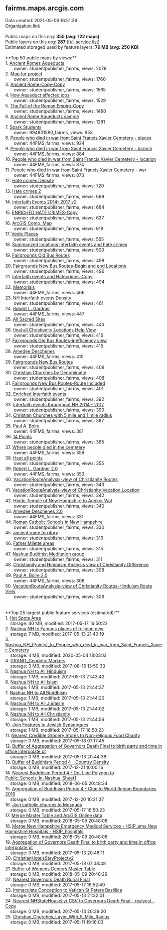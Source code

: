 <h2>fairms.maps.arcgis.com</h2> Data created: 2021-05-06 16:51:36 <br /><a target='new' href='https://fairms.maps.arcgis.com'>Organization link</a><br /><br />Public maps on this org: <b>355 (avg: 122 maps)</b><br />Public layers on this org: <b>287 </b>(<a target='new' href='https://services.arcgis.com/XFJPoGkgEm6C1oy0/ArcGIS/rest/services'>full service list</a>)<br />Estimated storaged used by feature layers: <b>76 MB (avg: 250 KB)</b><br /><br />**Top 50 public maps by views:**<br />  1. <a target='new' href='https://www.arcgis.com/home/item.html?id=123d8a601b94420884ea8c83f044d218'>Ancient Romes Aqueducts</a> <br />  &nbsp;&nbsp;&nbsp;&nbsp; &nbsp;&nbsp;owner: studentpublisher_fairms, views: 2078<br />  2. <a target='new' href='https://www.arcgis.com/home/item.html?id=518e0e5f6d174754a9fcce461b0da106'>Map for project</a> <br />  &nbsp;&nbsp;&nbsp;&nbsp; &nbsp;&nbsp;owner: studentpublisher_fairms, views: 1760<br />  3. <a target='new' href='https://www.arcgis.com/home/item.html?id=7697ce27752f4c77b398c4e9724b5e54'>Ancient Rome-Copy-Copy</a> <br />  &nbsp;&nbsp;&nbsp;&nbsp; &nbsp;&nbsp;owner: studentpublisher_fairms, views: 1565<br />  4. <a target='new' href='https://www.arcgis.com/home/item.html?id=e2b7027a97564c4a829b628100497eb6'>How Aqueduct affected jobs</a> <br />  &nbsp;&nbsp;&nbsp;&nbsp; &nbsp;&nbsp;owner: studentpublisher_fairms, views: 1529<br />  5. <a target='new' href='https://www.arcgis.com/home/item.html?id=aa3067e0305744ce97df188e3128ec7c'>The Fall of the Roman Empire-Copy</a> <br />  &nbsp;&nbsp;&nbsp;&nbsp; &nbsp;&nbsp;owner: studentpublisher_fairms, views: 1480<br />  6. <a target='new' href='https://www.arcgis.com/home/item.html?id=e9d0164366aa463288f3370ee849cc7e'>Ancient Rome Aqueducts  sample</a> <br />  &nbsp;&nbsp;&nbsp;&nbsp; &nbsp;&nbsp;owner: studentpublisher_fairms, views: 1281<br />  7. <a target='new' href='https://www.arcgis.com/home/item.html?id=50652461c0024d3690e923f606638c13'>Spark Students</a> <br />  &nbsp;&nbsp;&nbsp;&nbsp; &nbsp;&nbsp;owner: 994801580_fairms, views: 953<br />  8. <a target='new' href='https://www.arcgis.com/home/item.html?id=a4c4f4db8c1d4a8c8c79cbae63839f40'>People who died in war from Saint Francis Xavier Cemetery - places</a> <br />  &nbsp;&nbsp;&nbsp;&nbsp; &nbsp;&nbsp;owner: 44FMS_fairms, views: 924<br />  9. <a target='new' href='https://www.arcgis.com/home/item.html?id=1bb3510f77134e91ad99b1924d049d2d'>People who died in war from Saint Francis Xavier Cemetery - branch</a> <br />  &nbsp;&nbsp;&nbsp;&nbsp; &nbsp;&nbsp;owner: 44FMS_fairms, views: 884<br />  10. <a target='new' href='https://www.arcgis.com/home/item.html?id=400a97cd8f8d44528cd3c65f1cb7513b'>People who died in war from Saint Francis Xavier Cemetery - location</a> <br />  &nbsp;&nbsp;&nbsp;&nbsp; &nbsp;&nbsp;owner: 44FMS_fairms, views: 874<br />  11. <a target='new' href='https://www.arcgis.com/home/item.html?id=584a0e3481794baf80e91c9d0724a6a7'>People who died in war from Saint Francis Xavier Cemetery - war</a> <br />  &nbsp;&nbsp;&nbsp;&nbsp; &nbsp;&nbsp;owner: 44FMS_fairms, views: 873<br />  12. <a target='new' href='https://www.arcgis.com/home/item.html?id=05a0777f5b734056b44a9fb368f70fec'>Hate crimes Density</a> <br />  &nbsp;&nbsp;&nbsp;&nbsp; &nbsp;&nbsp;owner: studentpublisher_fairms, views: 720<br />  13. <a target='new' href='https://www.arcgis.com/home/item.html?id=3c4427e4271346d7b735583ddca70191'>Hate crimes 2</a> <br />  &nbsp;&nbsp;&nbsp;&nbsp; &nbsp;&nbsp;owner: studentpublisher_fairms, views: 699<br />  14. <a target='new' href='https://www.arcgis.com/home/item.html?id=e88a880bebad4543a2a64acbf1367d3b'>Interfaith Events 2014- 2017 v2</a> <br />  &nbsp;&nbsp;&nbsp;&nbsp; &nbsp;&nbsp;owner: studentpublisher_fairms, views: 684<br />  15. <a target='new' href='https://www.arcgis.com/home/item.html?id=d240f51f5357467d819b976a61fa55b9'>ENRICHED HATE CRIMES-Copy</a> <br />  &nbsp;&nbsp;&nbsp;&nbsp; &nbsp;&nbsp;owner: studentpublisher_fairms, views: 627<br />  16. <a target='new' href='https://www.arcgis.com/home/item.html?id=9052a8ad88e94a948545d21fc6db68d6'>ArcGIS Comp. Map</a> <br />  &nbsp;&nbsp;&nbsp;&nbsp; &nbsp;&nbsp;owner: studentpublisher_fairms, views: 619<br />  17. <a target='new' href='https://www.arcgis.com/home/item.html?id=f16c80a786704f5eb1f24fddc495ecfc'>Vedic Places</a> <br />  &nbsp;&nbsp;&nbsp;&nbsp; &nbsp;&nbsp;owner: studentpublisher_fairms, views: 555<br />  18. <a target='new' href='https://www.arcgis.com/home/item.html?id=159834b2a5b4478f972a201c85869a1f'>Summarized locations Interfaith events and hate crimes</a> <br />  &nbsp;&nbsp;&nbsp;&nbsp; &nbsp;&nbsp;owner: studentpublisher_fairms, views: 500<br />  19. <a target='new' href='https://www.arcgis.com/home/item.html?id=3f02147c2c61486990a9e726030bf571'>Fairgrounds Old Bus Routes</a> <br />  &nbsp;&nbsp;&nbsp;&nbsp; &nbsp;&nbsp;owner: studentpublisher_fairms, views: 498<br />  20. <a target='new' href='https://www.arcgis.com/home/item.html?id=1b95e459232645ed86cdaec4a8fb57d7'>Fairgrounds New Bus Routes-Begin and end Locations</a> <br />  &nbsp;&nbsp;&nbsp;&nbsp; &nbsp;&nbsp;owner: studentpublisher_fairms, views: 496<br />  21. <a target='new' href='https://www.arcgis.com/home/item.html?id=d91f955e51f542768fe316432516daeb'>Interfaith events and Hatecrimes-Copy</a> <br />  &nbsp;&nbsp;&nbsp;&nbsp; &nbsp;&nbsp;owner: studentpublisher_fairms, views: 494<br />  22. <a target='new' href='https://www.arcgis.com/home/item.html?id=c558d6410d8646b3b1dd6b8194948a77'>Memorials</a> <br />  &nbsp;&nbsp;&nbsp;&nbsp; &nbsp;&nbsp;owner: 44FMS_fairms, views: 466<br />  23. <a target='new' href='https://www.arcgis.com/home/item.html?id=8ae8015513b149ea8fb28bec3be24d08'>NH Interfaith events Density</a> <br />  &nbsp;&nbsp;&nbsp;&nbsp; &nbsp;&nbsp;owner: studentpublisher_fairms, views: 461<br />  24. <a target='new' href='https://www.arcgis.com/home/item.html?id=fc28e7390c1b4147aedf1a83d30246a9'>Robert L. Gardner</a> <br />  &nbsp;&nbsp;&nbsp;&nbsp; &nbsp;&nbsp;owner: 44FMS_fairms, views: 447<br />  25. <a target='new' href='https://www.arcgis.com/home/item.html?id=89a17ee75d444ec8abb93a2f6cad75e2'>All Sacred Sites</a> <br />  &nbsp;&nbsp;&nbsp;&nbsp; &nbsp;&nbsp;owner: studentpublisher_fairms, views: 443<br />  26. <a target='new' href='https://www.arcgis.com/home/item.html?id=1ba42800bdd447028abf1f9fba7851d3'>final all Christianity Locations Help View</a> <br />  &nbsp;&nbsp;&nbsp;&nbsp; &nbsp;&nbsp;owner: studentpublisher_fairms, views: 416<br />  27. <a target='new' href='https://www.arcgis.com/home/item.html?id=20e305c990f541a8bbfdf3c7c1f8bbde'>Fairgrounds Old Bus Routes-inefficiency view</a> <br />  &nbsp;&nbsp;&nbsp;&nbsp; &nbsp;&nbsp;owner: studentpublisher_fairms, views: 415<br />  28. <a target='new' href='https://www.arcgis.com/home/item.html?id=5e230569180c454fa032bfbed7ca3b7a'>Amedee Deschenes</a> <br />  &nbsp;&nbsp;&nbsp;&nbsp; &nbsp;&nbsp;owner: 44FMS_fairms, views: 410<br />  29. <a target='new' href='https://www.arcgis.com/home/item.html?id=302f6db17c044256b31d6def6eb14f4b'>Fairgrounds New Bus Routes</a> <br />  &nbsp;&nbsp;&nbsp;&nbsp; &nbsp;&nbsp;owner: studentpublisher_fairms, views: 409<br />  30. <a target='new' href='https://www.arcgis.com/home/item.html?id=6c86d696d1cb42baba3e7e900598e89f'>Christian Churches by Denominatin</a> <br />  &nbsp;&nbsp;&nbsp;&nbsp; &nbsp;&nbsp;owner: studentpublisher_fairms, views: 408<br />  31. <a target='new' href='https://www.arcgis.com/home/item.html?id=e7dda8eaf06e4011824451a0781711db'>Fairgrounds New Bus Routes-Route Included</a> <br />  &nbsp;&nbsp;&nbsp;&nbsp; &nbsp;&nbsp;owner: studentpublisher_fairms, views: 401<br />  32. <a target='new' href='https://www.arcgis.com/home/item.html?id=3475013ef2d94528a318033aa39287b7'>Enriched Interfaith events</a> <br />  &nbsp;&nbsp;&nbsp;&nbsp; &nbsp;&nbsp;owner: studentpublisher_fairms, views: 392<br />  33. <a target='new' href='https://www.arcgis.com/home/item.html?id=53e96272c05f41af9c9c6b8128e98b56'>Interfaith events throughout NH 2014 - 2017</a> <br />  &nbsp;&nbsp;&nbsp;&nbsp; &nbsp;&nbsp;owner: studentpublisher_fairms, views: 390<br />  34. <a target='new' href='https://www.arcgis.com/home/item.html?id=f9ffa70296474fa8ade261ae91f3450a'>Christian Churches with 5 mile and 1 mile radius</a> <br />  &nbsp;&nbsp;&nbsp;&nbsp; &nbsp;&nbsp;owner: studentpublisher_fairms, views: 387<br />  35. <a target='new' href='https://www.arcgis.com/home/item.html?id=de143a452c194a5d8c8f472229faf4a2'>Paul A. Boire</a> <br />  &nbsp;&nbsp;&nbsp;&nbsp; &nbsp;&nbsp;owner: 44FMS_fairms, views: 381<br />  36. <a target='new' href='https://www.arcgis.com/home/item.html?id=a251a870535948a4a604053333864c81'>14 Points</a> <br />  &nbsp;&nbsp;&nbsp;&nbsp; &nbsp;&nbsp;owner: studentpublisher_fairms, views: 365<br />  37. <a target='new' href='https://www.arcgis.com/home/item.html?id=78fc98865cce42fc8af35f2135bbe54d'>Where people died in the cemetery</a> <br />  &nbsp;&nbsp;&nbsp;&nbsp; &nbsp;&nbsp;owner: 44FMS_fairms, views: 359<br />  38. <a target='new' href='https://www.arcgis.com/home/item.html?id=993aa1bb1dbc4fffa94b591719a02e2e'>Heat all points</a> <br />  &nbsp;&nbsp;&nbsp;&nbsp; &nbsp;&nbsp;owner: studentpublisher_fairms, views: 355<br />  39. <a target='new' href='https://www.arcgis.com/home/item.html?id=f86cecb5183f441b980b093d66f31fdd'>Robert L. Gardner 2.0</a> <br />  &nbsp;&nbsp;&nbsp;&nbsp; &nbsp;&nbsp;owner: 44FMS_fairms, views: 353<br />  40. <a target='new' href='https://www.arcgis.com/home/item.html?id=17b3e90c784b4db3b9d12e0f13d6491a'>VacationRouteAnalysis-view of Christianity Routes</a> <br />  &nbsp;&nbsp;&nbsp;&nbsp; &nbsp;&nbsp;owner: studentpublisher_fairms, views: 343<br />  41. <a target='new' href='https://www.arcgis.com/home/item.html?id=fbd38fe93a3440c39d9f4db34f299916'>VacationRouteAnalysis-view of Christianity Vacation Location</a> <br />  &nbsp;&nbsp;&nbsp;&nbsp; &nbsp;&nbsp;owner: studentpublisher_fairms, views: 342<br />  42. <a target='new' href='https://www.arcgis.com/home/item.html?id=40f9567d33f04a55a81ad91a3873bc4d'>Hindu Temple of New Hampshire to Angkor Wat</a> <br />  &nbsp;&nbsp;&nbsp;&nbsp; &nbsp;&nbsp;owner: studentpublisher_fairms, views: 340<br />  43. <a target='new' href='https://www.arcgis.com/home/item.html?id=6182c192c5024aa4af901b7ef42e07c2'>Amedee Deschenes 2.0</a> <br />  &nbsp;&nbsp;&nbsp;&nbsp; &nbsp;&nbsp;owner: 44FMS_fairms, views: 331<br />  44. <a target='new' href='https://www.arcgis.com/home/item.html?id=341274eec8cb481d9614d22566c86d21'>Roman Catholic Schools in New Hampshire</a> <br />  &nbsp;&nbsp;&nbsp;&nbsp; &nbsp;&nbsp;owner: studentpublisher_fairms, views: 330<br />  45. <a target='new' href='https://www.arcgis.com/home/item.html?id=410d34599de341ebbe0b942e79511c44'>ancient rome territory</a> <br />  &nbsp;&nbsp;&nbsp;&nbsp; &nbsp;&nbsp;owner: studentpublisher_fairms, views: 316<br />  46. <a target='new' href='https://www.arcgis.com/home/item.html?id=9bb2cc73dc5d4c05ac02b0d00f723a67'>Father Milette areas</a> <br />  &nbsp;&nbsp;&nbsp;&nbsp; &nbsp;&nbsp;owner: studentpublisher_fairms, views: 315<br />  47. <a target='new' href='https://www.arcgis.com/home/item.html?id=1e5ceb08b4904db5a47a70108a90ec75'>Nashua Buddhist Meditation group</a> <br />  &nbsp;&nbsp;&nbsp;&nbsp; &nbsp;&nbsp;owner: studentpublisher_fairms, views: 311<br />  48. <a target='new' href='https://www.arcgis.com/home/item.html?id=ef5ba99d41b048089aaa357abdf1fd01'>Christianity and Hinduism Analysis view of Christianity Difference</a> <br />  &nbsp;&nbsp;&nbsp;&nbsp; &nbsp;&nbsp;owner: studentpublisher_fairms, views: 308<br />  49. <a target='new' href='https://www.arcgis.com/home/item.html?id=a827ccc682804b589e5c199ec15579a9'>Paul A. Boire 2.0</a> <br />  &nbsp;&nbsp;&nbsp;&nbsp; &nbsp;&nbsp;owner: 44FMS_fairms, views: 308<br />  50. <a target='new' href='https://www.arcgis.com/home/item.html?id=6eebde514eae452ab1495a37989f5803'>VacationRouteAnalysis-view of Christianity Routes-Hinduism Route View</a> <br />  &nbsp;&nbsp;&nbsp;&nbsp; &nbsp;&nbsp;owner: studentpublisher_fairms, views: 306<br /><br /><br />**Top 25 largest public feature services (estimated):**<br /> 1. <a target='new' href='https://www.arcgis.com/home/item.html?id=d79cf2ba209342479b8e9395d7c9641d'>Hot Spots Area</a><br /> &nbsp;&nbsp;&nbsp;&nbsp;storage: 40 MB, modified: 2017-05-17 16:50:22<br /> 2. <a target='new' href='https://www.arcgis.com/home/item.html?id=1fc0a851bafe47d0a653f4a5136bf3e5'>Nashua NH to Famous places of religion new</a><br /> &nbsp;&nbsp;&nbsp;&nbsp;storage: 7 MB, modified: 2017-05-13 21:40:19<br /> 3. <a target='new' href='https://www.arcgis.com/home/item.html?id=d308ce3f63394d10aabbe0a1c978b355'>Nashua_NH_(Points)_to_People_who_died_in_war_from_Saint_Francis_Xavier_Cemetery</a><br /> &nbsp;&nbsp;&nbsp;&nbsp;storage: 4 MB, modified: 2020-05-04 18:03:12<br /> 4. <a target='new' href='https://www.arcgis.com/home/item.html?id=236d8fc08a5249c290d1cbfc7775b0ca'>GRANIT_Geodetic Markers</a><br /> &nbsp;&nbsp;&nbsp;&nbsp;storage: 3 MB, modified: 2017-08-16 13:50:33<br /> 5. <a target='new' href='https://www.arcgis.com/home/item.html?id=3d1200ba3ae54b5d804fa7a48dd7264c'>Nashua NH to All Hinduism</a><br /> &nbsp;&nbsp;&nbsp;&nbsp;storage: 1 MB, modified: 2017-05-13 21:43:42<br /> 6. <a target='new' href='https://www.arcgis.com/home/item.html?id=79af2e381dce46c082c5457b5da114f8'>Nashua NH to All Islam</a><br /> &nbsp;&nbsp;&nbsp;&nbsp;storage: 1 MB, modified: 2017-05-13 21:44:37<br /> 7. <a target='new' href='https://www.arcgis.com/home/item.html?id=77ca6605bc344c1e9dd7c35135205e94'>Nashua NH to All Buddhism</a><br /> &nbsp;&nbsp;&nbsp;&nbsp;storage: 1 MB, modified: 2017-05-13 21:44:20<br /> 8. <a target='new' href='https://www.arcgis.com/home/item.html?id=e877d1e0cc5c46dfa38e33fa9561dc54'>Nashua NH to All Judaism</a><br /> &nbsp;&nbsp;&nbsp;&nbsp;storage: 1 MB, modified: 2017-05-13 21:44:02<br /> 9. <a target='new' href='https://www.arcgis.com/home/item.html?id=42f2dcaeed4b440985dea4d3bd137014'>Nashua NH to All Christianity</a><br /> &nbsp;&nbsp;&nbsp;&nbsp;storage: 1 MB, modified: 2017-05-13 21:44:56<br /> 10. <a target='new' href='https://www.arcgis.com/home/item.html?id=c4cb31148bad42eaa933308a233196a3'>Join Features to Jewish Synagogues</a><br /> &nbsp;&nbsp;&nbsp;&nbsp;storage: 1 MB, modified: 2017-05-17 16:50:23<br /> 11. <a target='new' href='https://www.arcgis.com/home/item.html?id=bb6b7a04850b4a16924564a16ad674bb'>Nearest Credible Grocery Stores to Non-religous Food Charity</a><br /> &nbsp;&nbsp;&nbsp;&nbsp;storage: 0 MB, modified: 2017-05-18 07:17:45<br /> 12. <a target='new' href='https://www.arcgis.com/home/item.html?id=3d8a672679974033b03ebbcfa40e7590'>Buffer of Aggregation of Governors Death Final to birth party and time in office interpolate pt</a><br /> &nbsp;&nbsp;&nbsp;&nbsp;storage: 0 MB, modified: 2017-05-13 20:44:38<br /> 13. <a target='new' href='https://www.arcgis.com/home/item.html?id=2e7e3215e65f4b53b332ad61e1dceb76'>Buffer of Buddhism Period 4 - Country Density</a><br /> &nbsp;&nbsp;&nbsp;&nbsp;storage: 0 MB, modified: 2017-12-21 10:00:16<br /> 14. <a target='new' href='https://www.arcgis.com/home/item.html?id=489c0cab32074147a95f280b5d005957'>Nearest Buddhism Period 4 - Dot Line Polygon to Public_Schools_In_Nashua_Sheet1</a><br /> &nbsp;&nbsp;&nbsp;&nbsp;storage: 0 MB, modified: 2018-06-05 20:48:34<br /> 15. <a target='new' href='https://www.arcgis.com/home/item.html?id=fd8f2ce96d5d4429bffe22fb804d0129'>Aggregation of Buddhism Period 4 - Clue to World Region Boundaries 2016</a><br /> &nbsp;&nbsp;&nbsp;&nbsp;storage: 0 MB, modified: 2017-12-20 10:21:37<br /> 16. <a target='new' href='https://www.arcgis.com/home/item.html?id=ea4828a37cee483fbb9b919c3b0b12dc'>Join catholic churces to Mosques</a><br /> &nbsp;&nbsp;&nbsp;&nbsp;storage: 0 MB, modified: 2017-05-17 16:50:23<br /> 17. <a target='new' href='https://www.arcgis.com/home/item.html?id=3068b5548cb54343b5375fc392bdf8bc'>Merge Master Table and ArcGIS Online data</a><br /> &nbsp;&nbsp;&nbsp;&nbsp;storage: 0 MB, modified: 2018-05-09 20:48:08<br /> 18. <a target='new' href='https://www.arcgis.com/home/item.html?id=95c0defddacc4c719149b4e5779f1166'>Merge New Hampshire Emergency Medical Services - HSIP_ems New Hampshire Hospitals - HSIP_hospitals</a><br /> &nbsp;&nbsp;&nbsp;&nbsp;storage: 0 MB, modified: 2018-05-09 20:48:08<br /> 19. <a target='new' href='https://www.arcgis.com/home/item.html?id=3e2c2f081f0f45f28ae5d5985c7d0935'>Aggregation of Governors Death Final to birth party and time in office interpolate pt</a><br /> &nbsp;&nbsp;&nbsp;&nbsp;storage: 0 MB, modified: 2017-05-13 20:48:11<br /> 20. <a target='new' href='https://www.arcgis.com/home/item.html?id=b712f8ab8e9d45a48230014fbabe4784'>ChristianHotelsStayProjectv2</a><br /> &nbsp;&nbsp;&nbsp;&nbsp;storage: 0 MB, modified: 2017-05-18 07:08:48<br /> 21. <a target='new' href='https://www.arcgis.com/home/item.html?id=69c9cf0b7f914dec988db85b59a1c47a'>Buffer of Womens Centers Master Table</a><br /> &nbsp;&nbsp;&nbsp;&nbsp;storage: 0 MB, modified: 2018-05-09 20:48:29<br /> 22. <a target='new' href='https://www.arcgis.com/home/item.html?id=e3ff4b869e784cad88461fb3000be155'>Nearest Governors Death Burial Final</a><br /> &nbsp;&nbsp;&nbsp;&nbsp;storage: 0 MB, modified: 2017-05-17 16:52:49<br /> 23. <a target='new' href='https://www.arcgis.com/home/item.html?id=2c02ec6372724df09af80190f48126bc'>Immaculate Conception to Vatican St Peters Basillica</a><br /> &nbsp;&nbsp;&nbsp;&nbsp;storage: 0 MB, modified: 2017-05-13 21:32:01<br /> 24. <a target='new' href='https://www.arcgis.com/home/item.html?id=51902a68d3cd433586791eee428cc8ae'>Nearest NHStateHouseLyr  CSV to Governors Death Final - realyest - Copy</a><br /> &nbsp;&nbsp;&nbsp;&nbsp;storage: 0 MB, modified: 2017-05-13 20:39:20<br /> 25. <a target='new' href='https://www.arcgis.com/home/item.html?id=83f0ed2791fe4caba803f8995caef9ce'>Christian_Churches_Layer_With_5_Mile_Radius</a><br /> &nbsp;&nbsp;&nbsp;&nbsp;storage: 0 MB, modified: 2017-05-11 19:16:03<br />